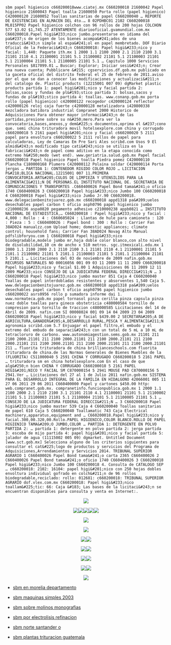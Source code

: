 
```
sbm papel higienico c660200018www.ciatej.mx C660200018 21600042 Papel higienico 21600043 Papel toalla 21600050 Porta rollo (papel higienico) C420000120 21600052 Toallas sanitarias de papel C660200040 … REPORTE DE EXISTENCIAS EN ALMACEN DEL 4to.… 8 02PDHBC01 2102 C660200018 ML015PP02 Papel higienico colchon con 96 rollos de 200 hojas COLCHON 577 $3.02 $1,745.27 ATENTAMENTE diariooficial.gvamundial.com.mx C660200018.Papel higi&#233;nico jumbo.presentarse en idioma del pa&#237;s de origen de los bienes acompa&#241;ados de una traducci&#243;n simple al espa&#241;ol en papel membretado. DOF Diario Oficial de la Federaci&#243;n C660200018: Papel higi&#233;nico y facial: 1,440: Paquete ith.mx 1 2000 1.1 2100 2000 2.1 2110 2100 3.1 21101 2110 4.1 21100001 21101 5.1 21100002 21101 5.1 21100003 21101 5.1 21100004 21101 5.1 21100005 21101 5.1 … Capitulo 1000 Servicios Personales $817099.01 … Buscar; Explorar; Iniciar sesi&#243;n; Crear una nueva cuenta; Pubblicare &#215; cgservicios.df.gob.mx publicado en la gaceta oficial del distrito federal el 25 de febrero de 2011.aviso por el que se dan a conocer las modificaciones y actualizaci&#211;n del catalogo de. Plastic products (12215001 007 09) dgMarket plastic products partida 1: papel higi&#201;nico y facial partida 2: bolsas,sacos y fundas de pl&#193;stico partida 3: bolsas,sacos y fundas de pl&#193;stico partida 4: toallas. www.conanp.gob.mx porta rollo (papel higienico) c420000122 recogedor c420000124 reflector c420000126 reloj caja fuerte c420000128 metalizadora i420800338 mezcladora batidora industrial Compranet 2000 Historico de Adquisiciones Para obtener mayor informaci&#243;n de las partidas,presione sobre su n&#250;mero.Para ver la convocatoria,bases,anexos,y dem&#225;s documentos,oprima el &#237;cono que. semi china trituradora movil hotelsexplore.com china y corrugado c660200018 5 2161 papel higi&#201;nico y facial c660200020 5 2111 papel para envoltura c660200022 5 2111 rollos de papel para calculadoras, Ley de Camaras Em Pre Sari Ales scribd.com Usos 9 El almid&#243;n modificado tipo cati&#243;nico se utiliza en la fabricaci&#243;n de papel como aditivo en la etapa conocida como extremo h&#250;medo (wet end). www.geriatria.salud.gob.mx Papel facial C660200018 Papel higienico Papel toalla Piedra pomez C420000110 Plancha C180000168 Plumero C420000112 Polaina soldar C420000114 Porta jergas … PARTIDA 1: CONTENEDOR RIGIDO COLOR ROJO … LICITACION P&#218;BLICA NACIONAL.12215001 007 11.PRIMERA CONVOCATORIA.ART&#205;CULOS DE LIMPIEZA Y UTENSILIOS PARA LA ALIMENTACI&#211;N DE PERSONAS.EL INSTITUTO NACIONAL DE. SECRETARIA DE COMUNICACIONES Y TRANSPORTES .C660400026 Papel Bond tama&#241;o oficio 1740 C660400026 3 C660200018 Papel higi&#233;nico Jumbo 100 C660200018 4 C660200018 Papel higi&#233;nico Jumbo Jr.90 C660200018. www.delegacionbenitojuarez.gob.mx c660200018 appd1318 pa&#209;uelos desechables papel carbon t oficio asph0796 papel higienico jumbo c210000236 aspa0820 pegamento adhesivo c210000238 appb0821 … INSTITUTO NACIONAL DE ESTADISTICA,… C660200018 : Papel higi&#233;nico y facial : 4,000 : Rollo : 4 : C660605024 : Llantas de hule para camioneta : 120 : Pieza : 5 : C660400026 : Papel bond : 300 : Rollo : Carrier Fan 38AD024 manualzz.com Upload home; domestic appliances; climate control; household fans; Carrier Fan 38AD024 Novag Alto Manual pdfslibforyou.com 1 C660200018 Papel higi&#233;nico biodegradable,modelo jumbo mr,hoja doble color blanco,con alto nivel de disolubilidad,10 cm de ancho x 510 metros. sgc.itmexicali.edu.mx 1 2000 1.1 2100 2000 2.1 2110 2100 3.1 21101 2110 4.1 21100001 21101 5 2101.1 21100002 21101 5 2101.1 21100003 21101 5 2101.1 21100004 21101 5 2101.1 … Licitaciones del 03 de noviembre de 2009 nafin.gob.mx RECURSOS NATURALES NO 00016056 001 09 03 11 2009 11 11 2009 C660200018 Papel higi&#233;nico y facial $1.00 1 Adquisiciones 06 11 2009 12 11 2009 M&#233;xico CONSEJO DE LA JUDICATURA FEDERAL DIRECCI&#211;N … 3 C660200018 Papel higi&#233;nico jumbo master 851 Caja 4 C660200040 Toallas de papel interdobladas resistentes y absorventes 1,540 Caja 5. www.delegacionbenitojuarez.gob.mx c660200018 appd1318 pa&#209;uelos desechables papel carbon t oficio asph0796 papel higienico jumbo c660200022 asrs0956 rollo p sumadora informe dai 1. www.normateca.gob.mx papel tornasol pinza cerilla pinza capsula pinza nuez doble toallas para gineco obstetricia c480000584 tornillo de compresion para tornillo de traccion c480000585 Licitaciones del 14 de Abril de 2009. nafin.com SI 00008024 001 09 14 04 2009 23 04 2009 C660200018 Papel higi&#233;nico y facial $439.00 2 SECRETAR&#205;A DE AGRICULTURA,GANADER&#205;A,DESARROLLO RURAL,PESCA Y ALIMENTACI&#211;N agronomia scribd.com 5.7 Enjuagar el papel filtro,el embudo y el extremo del embudo de separaci&#243;n con un total de 5 mL a 10 mL de tetracloruro de carbono. www.autonomiagestion.sems.gob.mx 21101 211 2100 2000.21101 211 2100 2000.21101 211 2100 2000.21101 211 2100 2000.21101 211 2100 2000.21101 211 2100 2000.21101 211 2100 2000.21101 211 … fluorita trituradora de china brillianceschools.com fluorita trituradora de china.de las Normas Generales de Bienes Muebles de la (FLUORITA) C511000040 5 2591 CHINA Y CORRUGADO C660200018 5 2161 PAPEL … trituradora sm en china hotelsexplore.com En el caso de que alg&#250;n bien CHINA Y CORRUGADO C660200018 5 2161 PAPEL HIGI&#201;NICO Y FACIAL SM C870000154 5 2941 MOUSE PAD C870000156 5 2941.Ver … Licitaciones del 27 al 1 de Julio 2011 nafin.gob.mx SISTEMA PARA EL DESARROLLO INTEGRAL DE LA FAMILIA EN HIDALGONO 42066001 005 11 27 06 2011 29 06 2011 C660400000 Papel y cartones $450.00 http: web.compranet.gob.mx. compranetinfo.funcionpublica.gob.mx 1 2000 1.1 2100 2000 2.1 2110 2100 3.1 21101 2110 4.1 21100001 21101 5.1 21100002 21101 5.1 21100003 21101 5.1 21100004 21101 5.1 21100005 21101 5.1 … CONSEJO DE LA JUDICATURA FEDERAL DIRECCI&#211;N … 3 C660200018 Papel higi&#233;nico jumbo master 539 Caja 4 C660200040 Toallas sanitarias de papel 610 Caja 5 C660200040 Toallamatic 743 Caja Electrical machinery,apparatus,equipment and … C660200018.Papel higi&#233;nico y facial.300,00.320,00.Rollo.PAPEL HIGIENICO,COLOR BLANCO.ROLLO DE PAPEL HIGIENICO TAMA&#209;O JUMBO,COLOR … PARTIDA 1: DETERGENTE EN POLVO PARTIDA 2: … partida 1: detergente en polvo partida 2: jerga partida 3: escoba de mijo partida 4: papel higi&#201;nico y facial partida 5: jalador de agua (11115002 005 09) dgmarket. Untitled Document [www.sct.gob.mx] Selecciona alguno de los criterios siguientes para consultar el cat&#225;logo de productos y servicios del Programa de Adquisiciones,Arrendamientos y Servicios 2014. TRIBUNAL SUPERIOR AGRARIO 1 C660400026 Papel Bond tama&#241;o carta 2365 C660400026 2 C660400026 Papel Bond tama&#241;o oficio 1740 C660400026 3 C660200018 Papel higi&#233;nico Jumbo 100 C660200018 4. Consulta de CATALOGO SEP … c660200018: 2102: 16104: papel higi&#201;nico con 250 hojas dobles envoltura individual gofrado en colch&#211;n de 96 rollos biodegradable,reciclado: rollo: 012681: c660200018: TRIBUNAL SUPERIOR AGRARIO dof.vlex.com.mx C660200018: Papel higi&#233;nico toallam&#225;tic: 66: Caja &#183; Las bases de la licitaci&#243;n se encuentran disponibles para consulta y venta en Internet:. 
```

<div align="center">

<a href="https://es-crusher.shibang-china.com/github&k=sbm+papel+higienico+c660200018"><img src="https://static.shibang-china.com/es/crusher/logo.jpg"></a>

<a href="https://es-crusher.shibang-china.com/github&k=sbm+papel+higienico+c660200018"><img src="https://static.shibang-china.com/es/crusher/index.jpg"></a><a href="https://es-crusher.shibang-china.com/material.htmlgithub&k=sbm+papel+higienico+c660200018"><img src="https://static.shibang-china.com/es/crusher/material.jpg"></a><a href="https://es-crusher.shibang-china.com/application.htmlgithub&k=sbm+papel+higienico+c660200018"><img src="https://static.shibang-china.com/es/crusher/application.jpg"></a><a href="https://es-crusher.shibang-china.com/aboutus.htmlgithub&k=sbm+papel+higienico+c660200018"><img src="https://static.shibang-china.com/es/crusher/aboutus.jpg"></a><a href="https://es-crusher.shibang-china.com/contact.htmlgithub&k=sbm+papel+higienico+c660200018"><img src="https://static.shibang-china.com/es/crusher/contact.jpg"></a>

<a href="https://es-crusher.shibang-china.com/github&k=sbm+papel+higienico+c660200018"><img src="https://static.shibang-china.com/es/crusher/banner.jpg"></a>

<a href="https://swt.shibang-china.com/github&k=sbm+papel+higienico+c660200018"><img src="https://static.shibang-china.com/es/crusher/text.jpg"></a>

<a href="https://swt.shibang-china.com/github&k=sbm+papel+higienico+c660200018"><img src="https://static.shibang-china.com/es/crusher/chat.jpg"></a><a href="https://es-crusher.shibang-china.com/contact.htmlgithub&k=sbm+papel+higienico+c660200018"><img src="https://static.shibang-china.com/es/crusher/message.jpg"></a>

<a href="https://es-crusher.shibang-china.com/products/pe.htmlgithub&k=sbm+papel+higienico+c660200018"><img src="https://static.shibang-china.com/es/crusher/pe.jpg"></a><a href="https://es-crusher.shibang-china.com/products/pf.htmlgithub&k=sbm+papel+higienico+c660200018"><img src="https://static.shibang-china.com/es/crusher/pf.jpg"></a>

<a href="https://es-crusher.shibang-china.com/products/hpt.htmlgithub&k=sbm+papel+higienico+c660200018"><img src="https://static.shibang-china.com/es/crusher/hpt.jpg"></a><a href="https://es-crusher.shibang-china.com/products/vsi.htmlgithub&k=sbm+papel+higienico+c660200018"><img src="https://static.shibang-china.com/es/crusher/vsi.jpg"></a>

<a href="https://es-crusher.shibang-china.com/products/klv.htmlgithub&k=sbm+papel+higienico+c660200018"><img src="https://static.shibang-china.com/es/crusher/klv.jpg"></a><a href="https://es-crusher.shibang-china.com/products/portable.htmlgithub&k=sbm+papel+higienico+c660200018"><img src="https://static.shibang-china.com/es/crusher/portable.jpg"></a>

<a href="https://swt.shibang-china.com/github&k=sbm+papel+higienico+c660200018"><img src="https://static.shibang-china.com/es/crusher/case.jpg"></a>

</div>


* [sbm en morelia departamento](sbm%20en%20morelia%20departamento.md)

* [sbm maquinas simples 2003](sbm%20maquinas%20simples%202003.md)

* [sbm sobre molinos monografias](sbm%20sobre%20molinos%20monografias.md)

* [sbm por electrolisis refinacion](sbm%20por%20electrolisis%20refinacion.md)

* [sbm norte santander o](sbm%20norte%20santander%20o.md)

* [sbm plantas trituracion guatemala](sbm%20plantas%20trituracion%20guatemala.md)